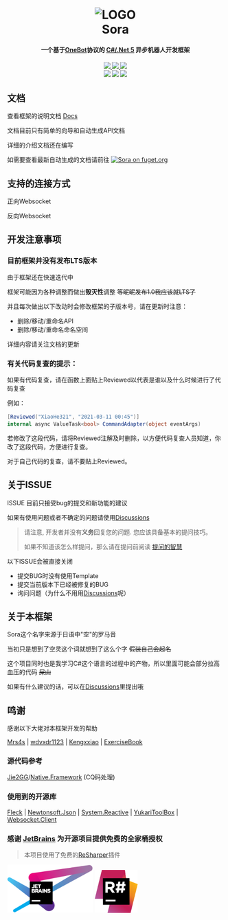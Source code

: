 <h1 align="center">
	<br>
	<img width="200" src="Sora/icon.png" alt="LOGO">
	<br>
	Sora
	<h4 align="center">
        一个基于<a href="https://github.com/howmanybots/onebot">OneBot</a>协议的 <a href="https://dotnet.microsoft.com/download/dotnet/5.0">C#/.Net 5</a> 异步机器人开发框架
	</h4>
	<h4 align="center">
	<a href="https://www.nuget.org/packages/Sora/">
		<img src="https://img.shields.io/nuget/v/Sora?style=for-the-badge&color=ff69b4">
	</a>
	<a href="https://github.com/howmanybots/onebot">
		<img src="https://img.shields.io/badge/OneBot-v11-black?style=for-the-badge">
	</a>
	<a href="https://opensource.org/licenses/AGPL-3.0">
		<img src="https://img.shields.io/github/license/Yukari316/Sora?style=for-the-badge&color=blueviolet">
	</a>
    <br>
	<img src="https://img.shields.io/github/stars/Yukari316/Sora?style=for-the-badge">
	<img src="https://img.shields.io/github/workflow/status/Yukari316/Sora/.NET%20Core/master?style=for-the-badge">
	<a href="https://github.com/Mrs4s/go-cqhttp">
		<img src="https://img.shields.io/badge/go--cqhttp-v0.9.40--fix4-blue?style=for-the-badge">
	</a>
	</h4>
</h1>



## 文档

查看框架的说明文档 [Docs](https://sora-docs.yukari.one/)

文档目前只有简单的向导和自动生成API文档

详细的介绍文档还在编写

如需要查看最新自动生成的文档请前往 [![Sora on fuget.org](https://www.fuget.org/packages/Sora/badge.svg)](https://www.fuget.org/packages/Sora)

## 支持的连接方式

正向Websocket

反向Websocket

## 开发注意事项

### **目前框架并没有发布LTS版本**

由于框架还在快速迭代中

框架可能因为各种调整而做出**毁灭性**调整 ~~等昵昵发布1.0我应该就LTS了~~

并且每次做出以下改动时会修改框架的子版本号，请在更新时注意：

 - 删除/移动/重命名API
 - 删除/移动/重命名命名空间

详细内容请关注文档的更新

### **有关代码复查的提示：**

如果有代码复查，请在函数上面贴上Reviewed以代表是谁以及什么时候进行了代码复查

例如：

```csharp
[Reviewed("XiaoHe321", "2021-03-11 00:45")]
internal async ValueTask<bool> CommandAdapter(object eventArgs)
```

若修改了这段代码，请将Reviewed注解及时删除，以方便代码复查人员知道，你改了这段代码，方便进行复查。

对于自己代码的复查，请不要贴上Reviewed。

## 关于ISSUE

ISSUE 目前只接受bug的提交和新功能的建议

如果有使用问题或者不确定的问题请使用[Discussions](https://github.com/Yukari316/Sora/discussions)

> 请注意, 开发者并没有**义务**回复您的问题. 您应该具备基本的提问技巧。
>
> 如果不知道该怎么样提问，那么请在提问前阅读 [提问的智慧](https://github.com/ryanhanwu/How-To-Ask-Questions-The-Smart-Way/blob/master/README-zh_CN.md)

以下ISSUE会被直接关闭

- 提交BUG时没有使用Template
- 提交当前版本下已经被修复的BUG
- 询问问题（为什么不用用[Discussions](https://github.com/Yukari316/Sora/discussions)呢）

## 关于本框架

Sora这个名字来源于日语中"空"的罗马音

当初只是想到了空灵这个词就想到了这么个字 ~~假装自己会起名~~

这个项目同时也是我学习C#这个语言的过程中的产物，所以里面可能会部分拉高血压的代码 ~~屎山~~

如果有什么建议的话，可以在[Discussions](https://github.com/Yukari316/Sora/discussions)里提出哦

## 鸣谢

感谢以下大佬对本框架开发的帮助

[Mrs4s](https://github.com/Mrs4s) | [wdvxdr1123](https://github.com/wdvxdr1123) | [Kengxxiao](https://github.com/Kengxxiao) | [ExerciseBook](https://github.com/ExerciseBook)

### 源代码参考

[Jie2GG](https://github.com/Jie2GG)/[Native.Framework](https://github.com/Jie2GG/Native.Framework) (CQ码处理)

### 使用到的开源库

[Fleck](https://github.com/statianzo/Fleck) | [Newtonsoft.Json](https://www.newtonsoft.com/json) | [System.Reactive](https://github.com/dotnet/reactive) | [YukariToolBox](https://github.com/DeepOceanSoft/YukariToolBox) | [Websocket.Client](https://github.com/Marfusios/websocket-client)

### 感谢 [JetBrains](https://www.jetbrains.com/?from=Sora) 为开源项目提供免费的全家桶授权

> 本项目使用了免费的[ReSharper](https://www.jetbrains.com/resharper/)插件

[<img src=".github/jetbrains-variant-4.svg" width="200"/>](https://www.jetbrains.com/?from=Sora) [<img src=".github/icon-resharper.svg" width="100"/>](https://www.jetbrains.com/ReSharper/?from=Sora)

